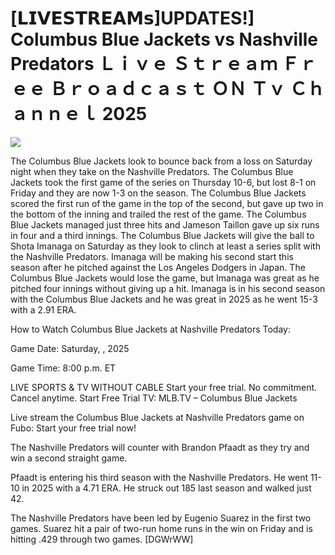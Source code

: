 # [𝗟𝗜𝗩𝗘𝗦𝗧𝗥𝗘𝗔𝗠𝘀]UPDATES!] Columbus Blue Jackets vs Nashville Predators Ｌｉｖｅ Ｓｔｒｅａｍ Ｆｒｅｅ Ｂｒｏａｄｃａｓｔ ＯＮ Ｔｖ Ｃｈａｎｎｅｌ  2025  
  
  
[![](https://i.imgur.com/qSNzIqt.png)](https://movie.rssnews.media/kjbUfKWrc.php)  
  
The Columbus Blue Jackets look to bounce back from a loss on Saturday night when they take on the Nashville Predators. The Columbus Blue Jackets took the first game of the series on Thursday 10-6, but lost 8-1 on Friday and they are now 1-3 on the season. The Columbus Blue Jackets scored the first run of the game in the top of the second, but gave up two in the bottom of the inning and trailed the rest of the game. The Columbus Blue Jackets managed just three hits and Jameson Taillon gave up six runs in four and a third innings. The Columbus Blue Jackets will give the ball to Shota Imanaga on Saturday as they look to clinch at least a series split with the Nashville Predators. Imanaga will be making his second start this season after he pitched against the Los Angeles Dodgers in Japan. The Columbus Blue Jackets would lose the game, but Imanaga was great as he pitched four innings without giving up a hit. Imanaga is in his second season with the Columbus Blue Jackets and he was great in 2025 as he went 15-3 with a 2.91 ERA.

How to Watch Columbus Blue Jackets at Nashville Predators Today:

Game Date: Saturday, , 2025

Game Time: 8:00 p.m. ET

LIVE SPORTS & TV WITHOUT CABLE
Start your free trial. No commitment. Cancel anytime.
Start Free Trial
TV: MLB.TV – Columbus Blue Jackets

Live stream the Columbus Blue Jackets at Nashville Predators game on Fubo: Start your free trial now!

The Nashville Predators will counter with Brandon Pfaadt as they try and win a second straight game.

Pfaadt is entering his third season with the Nashville Predators. He went 11-10 in 2025 with a 4.71 ERA. He struck out 185 last season and walked just 42.

The Nashville Predators have been led by Eugenio Suarez in the first two games. Suarez hit a pair of two-run home runs in the win on Friday and is hitting .429 through two games. [DGWrWW]